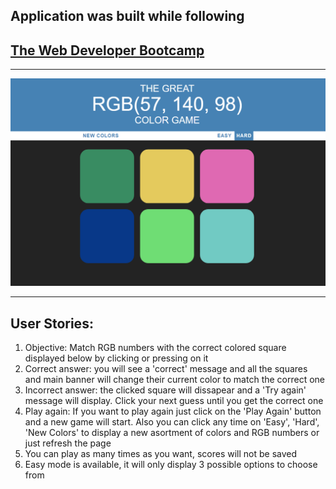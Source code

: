 ## Application was built while following

## [The Web Developer Bootcamp](https://www.udemy.com/course/the-web-developer-bootcamp/)

---

![screen](./rgb-screen.png)

---

## User Stories:

1. Objective: Match RGB numbers with the correct colored square displayed below by clicking or pressing on it
1. Correct answer: you will see a 'correct' message and all the squares and main banner will change their current color to match the correct one
1. Incorrect answer: the clicked square will dissapear and a 'Try again' message will display. Click your next guess until you get the correct one
1. Play again: If you want to play again just click on the 'Play Again' button and a new game will start. Also you can click any time on 'Easy', 'Hard', 'New Colors' to display a new asortment of colors and RGB numbers or just refresh the page
1. You can play as many times as you want, scores will not be saved
1. Easy mode is available, it will only display 3 possible options to choose from
